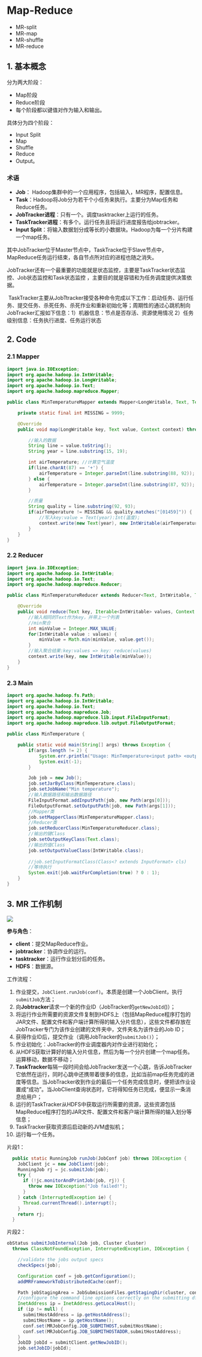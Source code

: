 # Map-Reduce

* MR-split
* MR-map
* MR-shuffle
* MR-reduce


## 1. 基本概念

分为两大阶段：
* Map阶段
* Reduce阶段
* 每个阶段都以键值对作为输入和输出。

具体分为四个阶段：

* Input Split
* Map
* Shuffle
* Reduce
* Output。

### 术语

* **Job**：  Hadoop集群中的一个应用程序，包括输入，MR程序，配置信息。 
* **Task**：Hadoop将Job分为若干个小任务来执行。主要分为Map任务和Reduce任务。 
* **JobTracker进程**：只有一个。调度tasktracker上运行的任务。 
* **TaskTracker进程**：有多个。运行任务且将运行进度报告给jobtracker。 
* **Input Split**：将输入数据划分成等长的小数据块。Hadoop为每一个分片构建一个map任务。

其中JobTracker位于Master节点中，TaskTracke位于Slave节点中，MapReduce任务运行结束，各自节点所对应的进程也随之消失。

JobTracker还有一个最重要的功能就是状态监控，主要是TaskTracker状态监控、Job状态监控和Task状态监控 ，主要目的就是容错和为任务调度提供决策依据。

 TaskTracker主要从JobTtracker接受各种命令完成以下工作：启动任务、运行任务、提交任务、杀死任务、杀死作业和重新初始化等；周期性的通过心跳机制向JobTracker汇报如下信息：1）机器信息：节点是否存活、资源使用情况 2）任务级别信息：任务执行进度、任务运行状态


## 2. Code

### 2.1 Mapper

```java
import java.io.IOException;
import org.apache.hadoop.io.IntWritable;
import org.apache.hadoop.io.LongWritable;
import org.apache.hadoop.io.Text;
import org.apache.hadoop.mapreduce.Mapper;

public class MinTemperatureMapper extends Mapper<LongWritable, Text, Text, IntWritable>{

    private static final int MISSING = 9999;

    @Override 
    public void map(LongWritable key, Text value, Context context) throws IOException, InterruptedException {

        //输入的数据
        String line = value.toString();
        String year = line.substring(15, 19);

        int airTemperature; //计算空气温度
        if(line.charAt(87) == '+') {
            airTemperature = Integer.parseInt(line.substring(88, 92));
        } else {
            airTemperature = Integer.parseInt(line.substring(87, 92));
        }

        //质量
        String quality = line.substring(92, 93);
        if(airTemperature != MISSING && quality.matches("[01459]")) {
            //写入key:value = Text(year):Int(温度);
            context.write(new Text(year), new IntWritable(airTemperature));
        }
    }
}
```

### 2.2 Reducer

```java
import java.io.IOException;
import org.apache.hadoop.io.IntWritable;
import org.apache.hadoop.io.Text;
import org.apache.hadoop.mapreduce.Reducer;

public class MinTemperatureReducer extends Reducer<Text, IntWritable, Text, IntWritable> {

    @Override
    public void reduce(Text key, Iterable<IntWritable> values, Context context) throws IOException, InterruptedException {
        //输入相同的Text作为key，并带上一个列表
        //min聚合
        int minValue = Integer.MAX_VALUE;
        for(IntWritable value : values) {
            minValue = Math.min(minValue, value.get());
        }
        //输入聚合结果:key:values => key: reduce(values)
        context.write(key, new IntWritable(minValue));
    }
}
```

### 2.3 Main

```java
import org.apache.hadoop.fs.Path;
import org.apache.hadoop.io.IntWritable;
import org.apache.hadoop.io.Text;
import org.apache.hadoop.mapreduce.Job;
import org.apache.hadoop.mapreduce.lib.input.FileInputFormat;
import org.apache.hadoop.mapreduce.lib.output.FileOutputFormat;

public class MinTemperature {

    public static void main(String[] args) throws Exception {
        if(args.length != 2) {
            System.err.println("Usage: MinTemperature<input path> <output path>");
            System.exit(-1);
        }

        Job job = new Job();
        job.setJarByClass(MinTemperature.class);
        job.setJobName("Min temperature");
        //输入数据路径和输出数据路径
        FileInputFormat.addInputPath(job, new Path(args[0]));
        FileOutputFormat.setOutputPath(job, new Path(args[1]));
        //Mapper类
        job.setMapperClass(MinTemperatureMapper.class);
        //Reducer类
        job.setReducerClass(MinTemperatureReducer.class);
        //输出的键Class
        job.setOutputKeyClass(Text.class);
        //输出的值Class
        job.setOutputValueClass(IntWritable.class);
        
        //job.setInputFormatClass(Class<? extends InputFormat> cls)
        //等待执行
        System.exit(job.waitForCompletion(true) ? 0 : 1);
    }
}
```

## 3. MR 工作机制

![](/assets/hd5.png)

**参与角色**：

* **client**：提交MapReduce作业。
* **jobtracker**：协调作业的运行。
* **tasktracker**：运行作业划分后的任务。
* **HDFS**：数据源。

工作流程：

1. 作业提交，`JobClient.runJob(conf)`。本质是创建一个JobClient，执行`submitJob`方法；
2. 向**Jobtracker**请求一个新的作业ID（JobTracker的`getNewJobId`\(\)）；
3. 将运行作业所需要的资源文件复制到HDFS上（包括MapReduce程序打包的JAR文件、配置文件和客户端计算所得的输入分片信息），这些文件都存放在JobTracker专门为该作业创建的文件夹中，文件夹名为该作业的Job ID；
4. 获得作业ID后，提交作业（调用JobTracker的`submitJob()`）；
5. 作业初始化：JobTracker的作业调度器内对作业进行初始化；
6. 从HDFS获取计算好的输入分片信息，然后为每一个分片创建一个map任务。运算移动，数据不移动；
7. **TaskTracker**每隔一段时间会给JobTracker发送一个心跳，告诉JobTracker它依然在运行，同时心跳中还携带着很多的信息，比如当前map任务完成的进度等信息。当JobTracker收到作业的最后一个任务完成信息时，便把该作业设置成“成功”。当JobClient查询状态时，它将得知任务已完成，便显示一条消息给用户；
8. 运行的TaskTracker从HDFS中获取运行所需要的资源，这些资源包括MapReduce程序打包的JAR文件、配置文件和客户端计算所得的输入划分等信息；
9. TaskTracker获取资源后启动新的JVM虚拟机；
10. 运行每一个任务。

片段1：
```java
  public static RunningJob runJob(JobConf job) throws IOException {
    JobClient jc = new JobClient(job);
    RunningJob rj = jc.submitJob(job);
    try {
      if (!jc.monitorAndPrintJob(job, rj)) {
        throw new IOException("Job failed!");
      }
    } catch (InterruptedException ie) {
      Thread.currentThread().interrupt();
    }
    return rj;
  }
```

片段2：
```java
obStatus submitJobInternal(Job job, Cluster cluster) 
  throws ClassNotFoundException, InterruptedException, IOException {

    //validate the jobs output specs 
    checkSpecs(job);

    Configuration conf = job.getConfiguration();
    addMRFrameworkToDistributedCache(conf);

    Path jobStagingArea = JobSubmissionFiles.getStagingDir(cluster, conf);
    //configure the command line options correctly on the submitting dfs
    InetAddress ip = InetAddress.getLocalHost();
    if (ip != null) {
      submitHostAddress = ip.getHostAddress();
      submitHostName = ip.getHostName();
      conf.set(MRJobConfig.JOB_SUBMITHOST,submitHostName);
      conf.set(MRJobConfig.JOB_SUBMITHOSTADDR,submitHostAddress);
    }
    JobID jobId = submitClient.getNewJobID();
    job.setJobID(jobId);
```